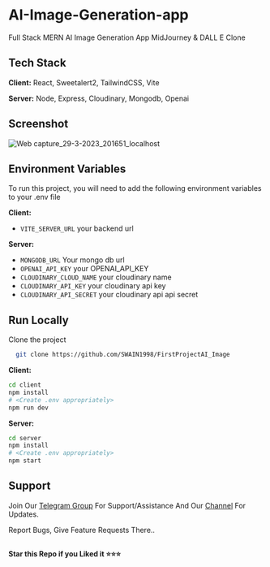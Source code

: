 
# AI-Image-Generation-app

Full Stack MERN AI Image Generation App MidJourney & DALL E Clone



## Tech Stack

**Client:** React, Sweetalert2, TailwindCSS, Vite

**Server:** Node, Express, Cloudinary, Mongodb, Openai


## Screenshot
![Web capture_29-3-2023_201651_localhost](https://user-images.githubusercontent.com/73272797/228886759-cccffce7-3160-4abc-8086-cea40334612a.jpeg)

## Environment Variables

To run this project, you will need to add the following environment variables to your .env file

**Client:**
* `VITE_SERVER_URL` your backend url

**Server:**
* `MONGODB_URL` Your mongo db url
* `OPENAI_API_KEY` your OPENAI_API_KEY 
* `CLOUDINARY_CLOUD_NAME` your cloudinary name
* `CLOUDINARY_API_KEY` your cloudinary api key 
* `CLOUDINARY_API_SECRET` your cloudinary api api secret 

## Run Locally

Clone the project

```bash
  git clone https://github.com/SWAIN1998/FirstProjectAI_Image
```
**Client:**
````bash
cd client
npm install
# <Create .env appropriately>
npm run dev
````
**Server:**
````bash
cd server
npm install
# <Create .env appropriately>
npm start
````

## Support   
Join Our [Telegram Group]() For Support/Assistance And Our [Channel]() For Updates.   
   
Report Bugs, Give Feature Requests There..   

##

   **Star this Repo if you Liked it ⭐⭐⭐**
